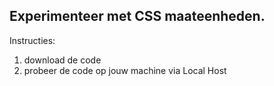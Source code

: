 ## Experimenteer met CSS maateenheden.

Instructies:
1) download de code
2) probeer de code op jouw machine via Local Host
